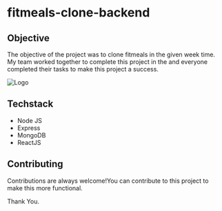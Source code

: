 # fitmeals-clone-backend

## Objective
The objective of the project was to clone fitmeals in the given week time. My team worked together to complete this project in the and everyone completed their tasks to make this project a success.

![Logo](https://www.fitmeals.co.in/wp-content/uploads/2019/06/logo-black.png)



## Techstack
- Node JS
- Express
- MongoDB
- ReactJS

## Contributing

Contributions are always welcome!You can contribute to this project to make this more functional.

Thank You.
